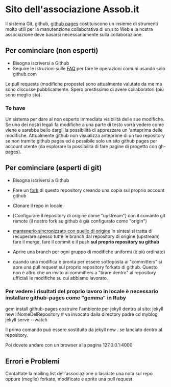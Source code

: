 # Sito dell'associazione Assob.it

Il sistema Git, github, [github pages](https://pages.github.com/) costituiscono un insieme di strumenti molto utili per la manutenzione collaborativa di un sito Web e la nostra associazione deve basarsi necessariamente sulla collaborazione.

## Per cominciare (non esperti)

* Bisogna iscriversi a Github
* Seguire le istruzioni sulle [FAQ](https://github.com/gabridome/gabridome.github.io/wiki/FAQ) per fare le operazioni comuni usando solo github.com

Le pull requests (modifiche proposte) sono attualmente valutate da me ma sono discusse pubblicamente. Spero prestissimo di avere collaboratori (più sono meglio sto).

### To have
Un sistema per dare al non esperto immediata visibilità delle sue modifiche. Se uno dei nostri legali fa modifiche a una parte di testo vorrà vedere come viene e sarebbe bello dargli la possibilità di apprezzare un 'anteprima delle modifiche. Attualmente github non visualizza anteprime di un tuo repository se non tramite github pages ed è possibile solo un sito github pages per account utente (da esplorare la possibilità di fare pagine di progetto con gh-pages).

## Per cominciare (esperti di git)
* Bisogna iscriversi a Github
* Fare un [fork](https://help.github.com/articles/about-forks/) di questo repository creando una copia sul proprio account github
* Clonare il repo in locale
* [Configurare il repository di origine come "upstream"] con il comanto git remote (il nostro fork su github è già configurato come "origin")
* [mantenerlo sincronizzato con quello di origine](https://help.github.com/articles/syncing-a-fork/)
In sintesi si tratta di recuperare spesso tutte le branch dal repository di origine (upstream) fare il merge, fare il commit e il push **sul proprio repository su github**

* Aprire una branch per ogni gruppo di modifiche uniformi (è più ordinato)
* quando una modifica è pronta per essere sottoposta ai "committers" si apre una pull request sul proprio repository forkato di github. Questo non è altro che un invito ai committers a "tirare dentro" al repository ufficiali le modifiche su cui abbiamo lavorato.

### Per vedere i risultati del proprio lavoro in locale è necessario installare github-pages come "gemma" in Ruby
  gem install github-pages
costruire l'ambiente per jekyll dentro al sito:
  jekyll new ilNomeDelRepository # va invocato dalla directory padre
  cd myblog
  jekyll serve --watch

Il primo comando può essere sostituito da jekyll new . se lanciato dentro al repository.

Poi dovete andare con un browser alla pagina 127.0.0.1:4000

## Errori e Problemi

Contattate la mailing list dell'associazione o lasciate una nota sul repo oppure (meglio) forkate, modificate e aprite una pull request
